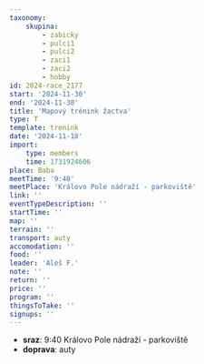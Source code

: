 ```yaml
---
taxonomy:
    skupina:
        - zabicky
        - pulci1
        - pulci2
        - zaci1
        - zaci2
        - hobby
id: 2024-race_2177
start: '2024-11-30'
end: '2024-11-30'
title: 'Mapový trénink žactva'
type: T
template: trenink
date: '2024-11-18'
import:
    type: members
    time: 1731924606
place: Baba
meetTime: '9:40'
meetPlace: 'Královo Pole nádraží - parkoviště'
link: ''
eventTypeDescription: ''
startTime: ''
map: ''
terrain: ''
transport: auty
accomodation: ''
food: ''
leader: 'Aleš F.'
note: ''
return: ''
price: ''
program: ''
thingsToTake: ''
signups: ''
---
```


* **sraz**: 9:40 Královo Pole nádraží - parkoviště
* **doprava**: auty
